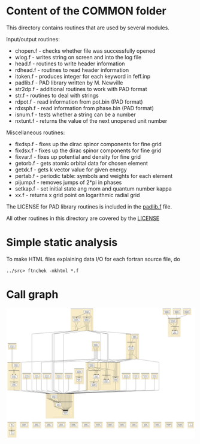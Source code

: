 
# Content of the COMMON folder

This directory contains routines that are used by several modules.

Input/output routines:

* chopen.f - checks whether file was successfully opened
* wlog.f - writes string on screen and into the log file
* head.f  - routines to write header information
* rdhead.f - routines to read header information
* itoken.f - produces integer for each keyword in feff.inp
* padlib.f - PAD library written by M. Newville
* str2dp.f - additional routines to work with PAD format
* str.f - routines to deal with strings
* rdpot.f - read information from pot.bin (PAD format)
* rdxsph.f - read information from phase.bin (PAD format)
* isnum.f - tests whether a string can be a number
* nxtunt.f - returns the value of the next unopened unit number

Miscellaneous routines:

* fixdsp.f - fixes up the dirac spinor components for fine grid
* fixdsx.f - fixes up the dirac spinor components for fine grid
* fixvar.f - fixes up potential and density for fine grid
* getorb.f - gets atomic orbital data for chosen element
* getxk.f - gets k vector value for given energy
* pertab.f - periodic table: symbols and weights for each element
* pijump.f - removes jumps of 2*pi in phases
* setkap.f - set initial state ang mom and quantum number kappa
* xx.f  - returns x grid point on logarithmic radial grid 


The LICENSE for PAD library routines is included in the
[padlib.f](padlib.f) file.

All other routines in this directory are covered by the [LICENSE](../HEADERS/license.h)

# Simple static analysis

To make HTML files explaining data I/O for each fortran source file, do

	../src> ftnchek -mkhtml *.f

# Call graph

![call graph for the COMMON folder](tree/COMMON.png)
